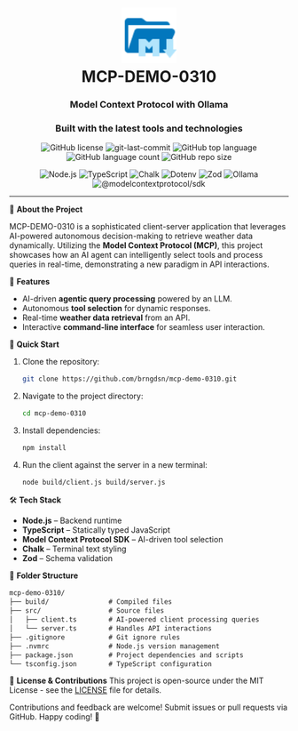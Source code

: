 <div align="center">
<h1 align="center">
<img src="https://raw.githubusercontent.com/PKief/vscode-material-icon-theme/ec559a9f6bfd399b82bb44393651661b08aaf7ba/icons/folder-markdown-open.svg" width="100" />
<br>MCP-DEMO-0310</h1>
<h3>Model Context Protocol with Ollama</h3>
<h3>Built with the latest tools and technologies</h3>

<p align="center">
<img src="https://img.shields.io/github/license/brngdsn/mcp-demo-0310?style=flat-square&color=5D6D7E" alt="GitHub license" />
<img src="https://img.shields.io/github/last-commit/brngdsn/mcp-demo-0310?style=flat-square&color=5D6D7E" alt="git-last-commit" />
<img src="https://img.shields.io/github/languages/top/brngdsn/mcp-demo-0310?style=flat-square&color=5D6D7E" alt="GitHub top language" />
<img src="https://img.shields.io/github/languages/count/brngdsn/mcp-demo-0310?style=flat-square&color=5D6D7E" alt="GitHub language count" />
<img src="https://img.shields.io/github/repo-size/brngdsn/mcp-demo-0310?style=flat-square&color=5D6D7E" alt="GitHub repo size" />
</p>

<p align="center">
<img src="https://img.shields.io/badge/Node.js-8CC84B.svg?style=flat-square&logo=Node.js&logoColor=black" alt="Node.js" />
<img src="https://img.shields.io/badge/TypeScript-3178C6.svg?style=flat-square&logo=TypeScript&logoColor=white" alt="TypeScript" />
<img src="https://img.shields.io/badge/Chalk-5C6BC0.svg?style=flat-square&logo=Chalk&logoColor=white" alt="Chalk" />
<img src="https://img.shields.io/badge/Dotenv-7B7B7B.svg?style=flat-square&logo=dotenv&logoColor=white" alt="Dotenv" />
<img src="https://img.shields.io/badge/Zod-1D9BF0.svg?style=flat-square&logo=Zod&logoColor=white" alt="Zod" />
<img src="https://img.shields.io/badge/Ollama-42B883.svg?style=flat-square&logo=Ollama&logoColor=white" alt="Ollama" />
<img src="https://img.shields.io/badge/@modelcontextprotocol/sdk-FF3D00.svg?style=flat-square&logo=modelcontextprotocol&logoColor=white" alt="@modelcontextprotocol/sdk" />
</p>
</div>

---

📖 **About the Project**

MCP-DEMO-0310 is a sophisticated client-server application that leverages AI-powered autonomous decision-making to retrieve weather data dynamically. Utilizing the **Model Context Protocol (MCP)**, this project showcases how an AI agent can intelligently select tools and process queries in real-time, demonstrating a new paradigm in API interactions.

🎯 **Features**
- AI-driven **agentic query processing** powered by an LLM.
- Autonomous **tool selection** for dynamic responses.
- Real-time **weather data retrieval** from an API.
- Interactive **command-line interface** for seamless user interaction.

🚀 **Quick Start**
1. Clone the repository:
   ```bash
   git clone https://github.com/brngdsn/mcp-demo-0310.git
   ```
2. Navigate to the project directory:
   ```bash
   cd mcp-demo-0310
   ```
3. Install dependencies:
   ```bash
   npm install
   ```
5. Run the client against the server in a new terminal:
   ```bash
   node build/client.js build/server.js
   ```

🛠️ **Tech Stack**
- **Node.js** – Backend runtime
- **TypeScript** – Statically typed JavaScript
- **Model Context Protocol SDK** – AI-driven tool selection
- **Chalk** – Terminal text styling
- **Zod** – Schema validation

📂 **Folder Structure**
```
mcp-demo-0310/
├── build/               # Compiled files
├── src/                 # Source files
│   ├── client.ts        # AI-powered client processing queries
│   └── server.ts        # Handles API interactions
├── .gitignore           # Git ignore rules
├── .nvmrc               # Node.js version management
├── package.json         # Project dependencies and scripts
└── tsconfig.json        # TypeScript configuration
```

📜 **License & Contributions**
This project is open-source under the MIT License - see the [LICENSE](LICENSE) file for details.

Contributions and feedback are welcome! Submit issues or pull requests via GitHub. Happy coding! 🚀

